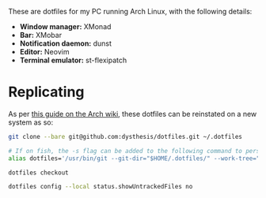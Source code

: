 These are dotfiles for my PC running Arch Linux, with the following details:

- **Window manager:** XMonad
- **Bar:** XMobar
- **Notification daemon:** dunst
- **Editor:** Neovim
- **Terminal emulator:** st-flexipatch


# Replicating


As per [this guide on the Arch wiki](https://wiki.archlinux.org/title/Dotfiles#Tracking_dotfiles_directly_with_Git), these dotfiles can be reinstated on a new system as so:

```bash
git clone --bare git@github.com:dysthesis/dotfiles.git ~/.dotfiles

# If on fish, the -s flag can be added to the following command to persist the alias
alias dotfiles='/usr/bin/git --git-dir="$HOME/.dotfiles/" --work-tree="$HOME"'

dotfiles checkout

dotfiles config --local status.showUntrackedFiles no
```
